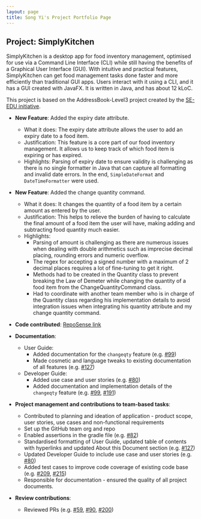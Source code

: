 ```yaml
---
layout: page
title: Song Yi's Project Portfolio Page
---
```


## Project: SimplyKitchen

SimplyKitchen is a desktop app for food inventory management, optimised for use via a Command Line Interface (CLI) while still having the benefits of a Graphical User Interface (GUI). With intuitive and practical features, SimplyKitchen can get food management tasks done faster and more efficiently than traditional GUI apps.
Users interact with it using a CLI, and it has a GUI created with JavaFX. It is written in Java, and has about 12 kLoC.

This project is based on the AddressBook-Level3 project created by the [SE-EDU initiative](https://se-education.org/).

* **New Feature**: Added the expiry date attribute.
  * What it does: The expiry date attribute allows the user to add an expiry date to a food item.
  * Justification: This feature is a core part of our food inventory management. It allows us to keep track of which food item is expiring or has expired.
  * Highlights: Parsing of expiry date to ensure validity is challenging as there is no single formatter in Java that can capture all formatting and invalid date errors. In the end, `SimpleDateFormat` and `DateTimeFormatter` were used.

* **New Feature**: Added the change quantity command.
  * What it does: It changes the quantity of a food item by a certain amount as entered by the user.
  * Justification: This helps to relieve the burden of having to calculate the final amount of a food item the user will have, making adding and subtracting food quantity much easier.
  * Highlights:
    * Parsing of amount is challenging as there are numerous issues when dealing with double arithmetics such as imprecise decimal placing, rounding errors and numeric overflow.
    * The regex for accepting a signed number with a maximum of 2 decimal places requires a lot of fine-tuning to get it right.
    * Methods had to be created in the Quantity class to prevent breaking the Law of Demeter while changing the quantity of a food item from the ChangeQuantityCommand class.
    * Had to coordinate with another team member who is in charge of the Quantity class regarding his implementation details to avoid integration issues when integrating his quantity attribute and my change quantity command.

* **Code contributed**: [RepoSense link](https://nus-cs2103-ay2021s1.github.io/tp-dashboard/#breakdown=true&search=songyi98&sort=groupTitle&sortWithin=title&since=2020-08-14&timeframe=commit&mergegroup=&groupSelect=groupByRepos&checkedFileTypes=docs~functional-code~test-code~other)

* **Documentation**:
  * User Guide:
    * Added documentation for the `changeqty` feature (e.g. [\#99](https://github.com/AY2021S1-CS2103T-F13-4/tp/pull/99))
    * Made cosmetic and language tweaks to existing documentation of all features (e.g. [\#127](https://github.com/AY2021S1-CS2103T-F13-4/tp/pull/127))
  * Developer Guide:
    * Added use case and user stories (e.g. [\#80](https://github.com/AY2021S1-CS2103T-F13-4/tp/pull/80))
    * Added documentation and implementation details of the `changeqty` feature (e.g. [\#99](https://github.com/AY2021S1-CS2103T-F13-4/tp/pull/99), [\#191](https://github.com/AY2021S1-CS2103T-F13-4/tp/pull/191))

* **Project management and contributions to team-based tasks**:
  * Contributed to planning and ideation of application - product scope, user stories, use cases and non-functional requirements
  * Set up the GitHub team org and repo
  * Enabled assertions in the gradle file (e.g. [\#82](https://github.com/AY2021S1-CS2103T-F13-4/tp/pull/82))
  * Standardised formatting of User Guide, updated table of contents with hyperlinks and updated About this Document section (e.g. [\#127](https://github.com/AY2021S1-CS2103T-F13-4/tp/pull/127))
  * Updated Developer Guide to include use case and user stories (e.g. [\#80](https://github.com/AY2021S1-CS2103T-F13-4/tp/pull/80))
  * Added test cases to improve code coverage of existing code base (e.g. [\#209](https://github.com/AY2021S1-CS2103T-F13-4/tp/pull/209), [\#215](https://github.com/AY2021S1-CS2103T-F13-4/tp/pull/215))
  * Responsible for documentation - ensured the quality of all project documents.

* **Review contributions**:
  * Reviewed PRs (e.g. [\#59](https://github.com/AY2021S1-CS2103T-F13-4/tp/pull/59), [\#90](https://github.com/AY2021S1-CS2103T-F13-4/tp/pull/90), [\#200](https://github.com/AY2021S1-CS2103T-F13-4/tp/pull/200))
